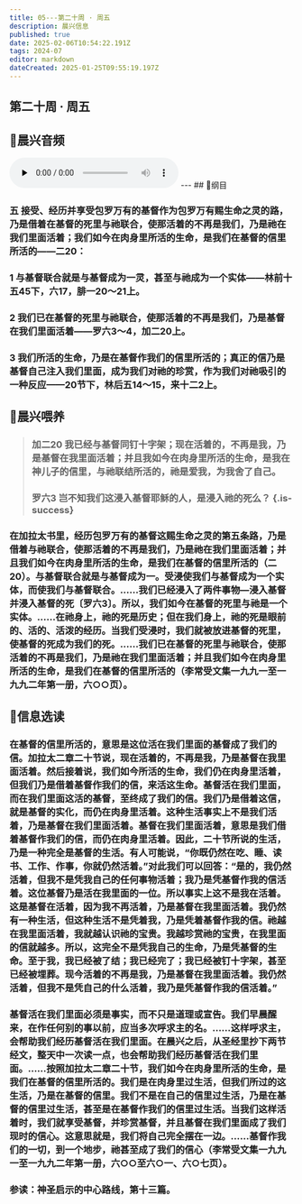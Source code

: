 ```yaml
---
title: 05---第二十周 · 周五
description: 晨兴信息
published: true
date: 2025-02-06T10:54:22.191Z
tags: 2024-07
editor: markdown
dateCreated: 2025-01-25T09:55:19.197Z
---
```


## 第二十周 · 周五

## 🎵晨兴音频
<audio id="audio" controls="" preload="none">
      <source id="mp3" src="/2024-07/week20/week20day5.mp3">
</audio>
---
## 📖纲目

### 五	接受、经历并享受包罗万有的基督作为包罗万有赐生命之灵的路，乃是借着在基督的死里与祂联合，使那活着的不再是我们，乃是祂在我们里面活着；我们如今在肉身里所活的生命，是我们在基督的信里所活的——二20：

### 1	与基督联合就是与基督成为一灵，甚至与祂成为一个实体——林前十五45下，六17，腓一20～21上。

### 2	我们已在基督的死里与祂联合，使那活着的不再是我们，乃是基督在我们里面活着——罗六3～4，加二20上。

### 3	我们所活的生命，乃是在基督作我们的信里所活的；真正的信乃是基督自己注入我们里面，成为我们对祂的珍赏，作为我们对祂吸引的一种反应——20节下，林后五14～15，来十二2上。

## 📖晨兴喂养

>### **加二20**    **我已经与基督同钉十字架；现在活着的，不再是我，乃是基督在我里面活着；并且我如今在肉身里所活的生命，是我在神儿子的信里，与祂联结所活的，祂是爱我，为我舍了自己。**
>
>### **罗六3**    **岂不知我们这浸入基督耶稣的人，是浸入祂的死么？** {.is-success}

### 在加拉太书里，经历包罗万有的基督这赐生命之灵的第五条路，乃是借着与祂联合，使那活着的不再是我们，乃是祂在我们里面活着；并且我们如今在肉身里所活的生命，是我们在基督的信里所活的（二20）。与基督联合就是与基督成为一。受浸使我们与基督成为一个实体，而使我们与基督联合。……我们已经浸入了两件事物—浸入基督并浸入基督的死〔罗六3〕。所以，我们如今在基督的死里与祂是一个实体。……在祂身上，祂的死是历史；但在我们身上，祂的死是眼前的、活的、活泼的经历。当我们受浸时，我们就被放进基督的死里，使基督的死成为我们的死。……我们已在基督的死里与祂联合，使那活着的不再是我们，乃是祂在我们里面活着；并且我们如今在肉身里所活的生命，是我们在基督的信里所活的（李常受文集一九九一至一九九二年第一册，六○○页）。

## 📖信息选读

### 在基督的信里所活的，意思是这位活在我们里面的基督成了我们的信。加拉太二章二十节说，现在活着的，不再是我，乃是基督在我里面活着。然后接着说，我们如今所活的生命，我们仍在肉身里活着，但我们乃是借着基督作我们的信，来活这生命。基督活在我们里面，而在我们里面这活的基督，至终成了我们的信。我们乃是借着这信，就是基督的实化，而仍在肉身里活着。这种生活事实上不是我们活着，乃是基督在我们里面活着。基督在我们里面活着，意思是我们借着基督作我们的信，而仍在肉身里活着。因此，二十节所说的生活，乃是一种完全是基督的生活。有人可能说，“你既仍然在吃、睡、读书、工作、作事，你就仍然活着。”对此我们可以回答：“是的，我仍然活着，但我不是凭我自己的任何事物活着；我乃是凭基督作我的信活着。这位基督乃是活在我里面的一位。所以事实上这不是我在活着。这是基督在活着，因为我不再活着，乃是基督在我里面活着。我仍然有一种生活，但这种生活不是凭着我，乃是凭着基督作我的信。祂越在我里面活着，我就越认识祂的宝贵。我越珍赏祂的宝贵，在我里面的信就越多。所以，这完全不是凭我自己的生命，乃是凭基督的生命。至于我，我已经被了结；我已经完了；我已经被钉十字架，甚至已经被埋葬。现今活着的不再是我，乃是基督在我里面活着。我仍然活着，但我不是凭自己的什么活着，我乃是凭基督作我的信活着。”

### 基督活在我们里面必须是事实，而不只是道理或宣告。我们早晨醒来，在作任何别的事以前，应当多次呼求主的名。……这样呼求主，会帮助我们经历基督活在我们里面。在晨兴之后，从圣经里抄下两节经文，整天中一次读一点，也会帮助我们经历基督活在我们里面。……按照加拉太二章二十节，我们如今在肉身里所活的生命，是我们在基督的信里所活的。我们是在肉身里过生活，但我们所过的这生活，乃是在基督的信里。我们不是在自己的信里过生活，乃是在基督的信里过生活，甚至是在基督作我们的信里过生活。当我们这样活着时，我们就享受基督，并珍赏基督，并且基督在我们里面成了我们现时的信心。这意思就是，我们将自己完全摆在一边。……基督作我们的一切，到一个地步，祂甚至成了我们的信心（李常受文集一九九一至一九九二年第一册，六○○至六○一、六○七页）。

### 参读：神圣启示的中心路线，第十三篇。

<!-- Google tag (gtag.js) -->

<script async src="https://www.googletagmanager.com/gtag/js?id=G-1P8709Z16T"></script>

<script>


 window.dataLayer = window.dataLayer || [];

 function gtag(){dataLayer.push(arguments);}

 gtag('js', new Date());



 gtag('config', 'G-1P8709Z16T');

</script>